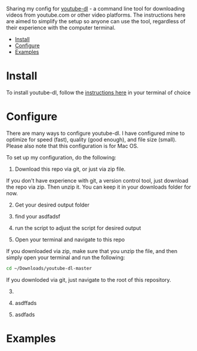 Sharing my config for [youtube-dl](https://github.com/ytdl-org/youtube-dl) - a command line tool for downloading videos from youtube.com or other video platforms.  The instructions here are aimed to simplify the setup so anyone can use the tool, regardless of their experience with the computer terminal.

- [Install](#install)
- [Configure](#configure)
- [Examples](#examples)

# Install

To install youtube-dl, follow the [instructions here](https://github.com/ytdl-org/youtube-dl#installation) in your terminal of choice

# Configure

There are many ways to configure youtube-dl.  I have configured mine to optimize for speed (fast), quality (good enough), and file size (small).  Please also note that this configuration is for Mac OS.

To set up my configuration, do the following:

1. Download this repo via git, or just via zip file.

If you don't have experience with git, a version control tool, just download the repo via zip.  Then unzip it.  You can keep it in your downloads folder for now.

2. Get your desired output folder
3. find your asdfadsf

4. run the script to adjust the script for desired output



5. Open your terminal and navigate to this repo

If you downloaded via zip, make sure that you unzip the file, and then simply open your terminal and run the following:

```bash
cd ~/Downloads/youtube-dl-master
```

If you downloded via git, just navigate to the root of this repository.


3. 

2. asdffads

3. asdfads



# Examples

